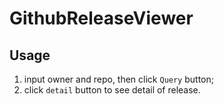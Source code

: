 # GithubReleaseViewer
## Usage
1. input owner and repo, then click `Query` button;
2. click `detail` button to see detail of release.